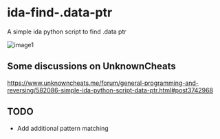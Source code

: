 # ida-find-.data-ptr
A simple ida python script to find .data ptr 


![image1](https://user-images.githubusercontent.com/13917777/236432757-892a014c-f5d4-4883-9b2c-42cea73d2d03.png)


## Some discussions on UnknownCheats
https://www.unknowncheats.me/forum/general-programming-and-reversing/582086-simple-ida-python-script-data-ptr.html#post3742968

## TODO
- Add additional pattern matching
